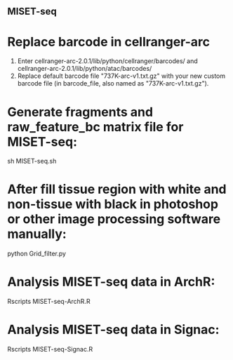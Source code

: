 ## MISET-seq
# Replace barcode in cellranger-arc
1. Enter cellranger-arc-2.0.1/lib/python/cellranger/barcodes/ and cellranger-arc-2.0.1/lib/python/atac/barcodes/
2. Replace default barcode file "737K-arc-v1.txt.gz" with your new custom barcode file (in barcode_file, also named as "737K-arc-v1.txt.gz").

# Generate fragments and raw_feature_bc matrix file for MISET-seq:
sh MISET-seq.sh

# After fill tissue region with white and non-tissue with black in photoshop or other image processing software manually:
python Grid_filter.py

# Analysis MISET-seq data in ArchR:
Rscripts MISET-seq-ArchR.R

# Analysis MISET-seq data in Signac:
Rscripts MISET-seq-Signac.R
